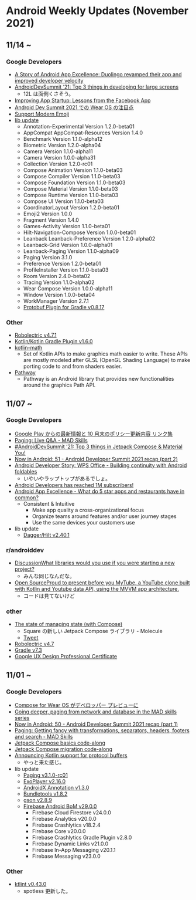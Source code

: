 # Android Weekly Updates (November 2021)

## 11/14 ~

### Google Developers

- [A Story of Android App Excellence: Duolingo revamped their app and improved developer velocity](https://www.youtube.com/watch?v=8x7Lu3_wK-o)
- [AndroidDevSummit ‘21: Top 3 things in developing for large screens](https://www.youtube.com/watch?v=50mqKT9n15U)
  - 12L は面倒くさそう。
- [Improving App Startup: Lessons from the Facebook App](https://android-developers.googleblog.com/2021/11/improving-app-startup-facebook-app.html)
- [Android Dev Summit 2021 での Wear OS の注目点](https://android-developers-jp.googleblog.com/2021/11/wearos-at-ads-21.html)
- [Support Modern Emoji](https://medium.com/androiddevelopers/support-modern-emoji-99f6dea8e57f)
- [lib update](https://developer.android.com/jetpack/androidx/versions/all-channel#november_17_2021)
  - Annotation-Experimental Version 1.2.0-beta01
  - AppCompat AppCompat-Resources Version 1.4.0
  - Benchmark Version 1.1.0-alpha12
  - Biometric Version 1.2.0-alpha04
  - Camera Version 1.1.0-alpha11
  - Camera Version 1.0.0-alpha31
  - Collection Version 1.2.0-rc01
  - Compose Animation Version 1.1.0-beta03
  - Compose Compiler Version 1.1.0-beta03
  - Compose Foundation Version 1.1.0-beta03
  - Compose Material Version 1.1.0-beta03
  - Compose Runtime Version 1.1.0-beta03
  - Compose UI Version 1.1.0-beta03
  - CoordinatorLayout Version 1.2.0-beta01
  - Emoji2 Version 1.0.0
  - Fragment Version 1.4.0
  - Games-Activity Version 1.1.0-beta01
  - Hilt-Navigation-Compose Version 1.0.0-beta01
  - Leanback Leanback-Preference Version 1.2.0-alpha02
  - Leanback-Grid Version 1.0.0-alpha01
  - Leanback-Paging Version 1.1.0-alpha09
  - Paging Version 3.1.0
  - Preference Version 1.2.0-beta01
  - ProfileInstaller Version 1.1.0-beta03
  - Room Version 2.4.0-beta02
  - Tracing Version 1.1.0-alpha02
  - Wear Compose Version 1.0.0-alpha11
  - Window Version 1.0.0-beta04
  - WorkManager Version 2.7.1
  - [Protobuf Plugin for Gradle v0.8.17](https://github.com/google/protobuf-gradle-plugin/releases)

### Other

- [Robolectric v4.7.1](https://github.com/robolectric/robolectric/releases)
- [Kotlin/Kotlin Gradle Plugin v1.6.0](https://github.com/JetBrains/kotlin)
- [kotlin-math](https://github.com/romainguy/kotlin-math)
  - Set of Kotlin APIs to make graphics math easier to write. These APIs are mostly modeled after GLSL (OpenGL Shading Language) to make porting code to and from shaders easier.
- [Pathway](https://github.com/romainguy/pathway)
  - Pathway is an Android library that provides new functionalities around the graphics Path API.

## 11/07 ~

### Google Developers

- [Google Play からの最新情報と 10 月末のポリシー更新内容 リンク集](https://developersonair.withgoogle.com/events/policy2021-3/resources)
- [Paging: Live Q&A - MAD Skills](https://www.youtube.com/watch?v=8i6vrlbIVCc)
- [#AndroidDevSummit ‘21: Top 3 things in Jetpack Compose & Material You!](https://www.youtube.com/watch?v=4R8-ggukUls)
- [Now in Android: 51 - Android Developer Summit 2021 recap (part 2)](https://www.youtube.com/watch?v=cR3e_dhy-sQ)
- [Android Developer Story: WPS Office - Building continuity with Android foldables](https://www.youtube.com/watch?v=yq34wQyEDEk)
  - いやいやラップトップがあるでしょ。
- [Android Developers has reached 1M subscribers!](https://www.youtube.com/watch?v=-fJ6poHQrjM)
- [Android App Excellence - What do 5 star apps and restaurants have in common?](https://www.youtube.com/watch?v=aM0-OqsGgjc)
  - Consistent & Intuitive
    - Make app quality a cross-organizational focus
    - Organize teams around features and/or user journey stages
    - Use the same devices your customers use
- lib update
  - [Dagger/Hilt v2.40.1](https://github.com/google/dagger/releases)

### r/androiddev

- [DiscussionWhat libraries would you use if you were starting a new project?](https://www.reddit.com/r/androiddev/comments/qq56y1/what_libraries_would_you_use_if_you_were_starting/)
  - みんな同じなんだな。
- [Open SourceProud to present before you MyTube, a YouTube clone built with Kotlin and Youtube data API, using the MVVM app architecture.](https://www.reddit.com/r/androiddev/comments/qoogh2/proud_to_present_before_you_mytube_a_youtube/)
  - コードは見てないけど

### other

- [The state of managing state (with Compose)
](https://code.cash.app/the-state-of-managing-state-with-compose)
  - Square の新しい Jetpack Compose ライブラリ - Molecule
  - [Tweet](https://twitter.com/JakeWharton/status/1458850089850617861)
- [Robolectric v4.7](https://github.com/robolectric/robolectric/releases)
- [Gradle v7.3](https://gradle.org/releases/)
- [Google UX Design Professional Certificate](https://www.coursera.org/professional-certificates/google-ux-design)

## 11/01 ~

### Google Developers

- [Compose for Wear OS がデベロッパー プレビューに](https://android-developers-jp.googleblog.com/2021/11/compose-for-wear-os-now-in-developer.html)
- [Going deeper, paging from network and database in the MAD skills series](https://medium.com/androiddevelopers/going-deeper-paging-from-network-and-database-in-the-mad-skills-series-9c98250b246b)
- [Now in Android: 50 - Android Developer Summit 2021 recap (part 1)](https://www.youtube.com/watch?v=0puqoQ-9kB4)
- [Paging: Getting fancy with transformations, separators, headers, footers and search - MAD Skills](https://www.youtube.com/watch?v=ZARz0pjm5YM)
- [Jetpack Compose basics code-along](https://www.youtube.com/watch?v=k3jvNqj4m08)
- [Jetpack Compose migration code-along](https://www.youtube.com/watch?v=wg4NHmxJ78g)
- [Announcing Kotlin support for protocol buffers](https://developers.googleblog.com/2021/11/announcing-kotlin-support-for-protocol.html)
  - やっと来た感じ。
- lib update
  - [Paging v3.1.0-rc01](https://developer.android.com/jetpack/androidx/releases/paging#3.1.0-rc01)
  - [ExoPlayer v2.16.0](https://github.com/google/ExoPlayer/blob/release-v2/RELEASENOTES.md)
  - [AndroidX Annotation v1.3.0](https://developer.android.com/jetpack/androidx/releases/annotation)
  - [Bundletools v1.8.2](https://github.com/google/bundletool/releases)
  - [gson v2.8.9](https://github.com/google/gson/blob/master/CHANGELOG.md)
  - [Firebase Android BoM v29.0.0](https://firebase.google.com/support/release-notes/android)
    - Firebase Cloud Firestore v24.0.0
    - Firebase Analytics v20.0.0
    - Firebase Crashlytics v18.2.4
    - Firebase Core v20.0.0
    - Firebase Crashlytics Gradle Plugin v2.8.0
    - Firebase Dynamic Links v21.0.0
    - Firebase In-App Messaging v20.1.1
    - Firebase Messaging v23.0.0
  
### Other

- [ktlint v0.43.0](https://github.com/pinterest/ktlint/blob/master/CHANGELOG.md)
  - spotless 更新した。
